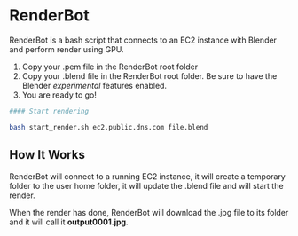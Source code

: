 # RenderBot

RenderBot is a bash script that connects to an EC2 instance with Blender
and perform render using GPU.

1. Copy your .pem file in the RenderBot root folder
1. Copy your .blend file in the RenderBot root folder. Be sure to have the Blender
   _experimental_ features enabled.
1. You are ready to go!

```bash
#### Start rendering

bash start_render.sh ec2.public.dns.com file.blend
```

## How It Works

RenderBot will connect to a running EC2 instance, it will create a temporary folder
to the user home folder, it will update the .blend file and will start the render.

When the render has done, RenderBot will download the .jpg file to its folder and it will
call it **output0001.jpg**.
